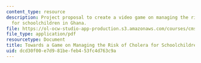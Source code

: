 ```yaml
---
content_type: resource
description: Project proposal to create a video game on managing the risk of cholera
  for schoolchildren in Ghana.
file: https://ol-ocw-studio-app-production.s3.amazonaws.com/courses/cms-611j-creating-video-games-fall-2014/dcd30f00e7d981befeb453fc4d763c9a_MITCMS_611JF14_choleragame.pdf
file_type: application/pdf
resourcetype: Document
title: Towards a Game on Managing the Risk of Cholera for Schoolchildren in Ghana
uid: dcd30f00-e7d9-81be-feb4-53fc4d763c9a
---
```

